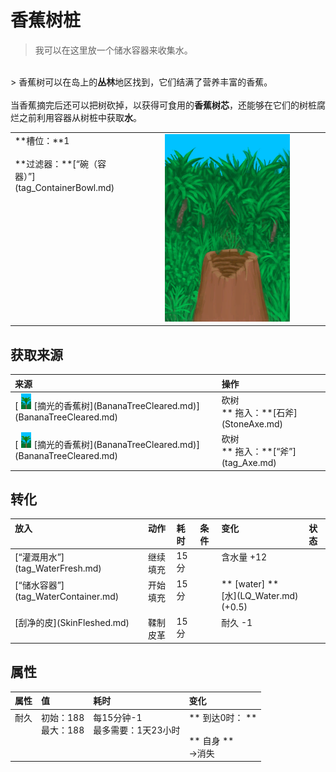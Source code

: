 # 香蕉树桩  
> 我可以在这里放一个储水容器来收集水。  
<br>  
> 香蕉树可以在岛上的<b>丛林</b>地区找到，它们结满了营养丰富的香蕉。<br><br>当香蕉摘完后还可以把树砍掉，以获得可食用的<b>香蕉树芯</b>，还能够在它们的树桩腐烂之前利用容器从树桩中获取<b>水</b>。  
  
<table class="table table-bordered"><tbody><tr ><td  style="width:80%;text-align:left;vertical-align:top;" >**槽位：**1<br><br>**过滤器：**[“碗（容器）”](tag_ContainerBowl.md)</td><td  style="width:20%;text-align:left;vertical-align:top;" ><div style="width:300px;display:inline-block;text-align:center"><img decoding="async" src="Sprite/BananaStump.png" href="a.md" style="max-width:300px;max-height:300px;"></div></td></tr></tbody></tbody></table>  
  
## 获取来源  
<table class="table table-bordered"><thead><tr ><th  style="text-align:left;vertical-align:top;" >来源</th><th  style="text-align:left;vertical-align:top;" >操作</th></tr></thead><tr ><td  style="text-align:left;vertical-align:top;" >[<div style="width:25px;display:inline-block;text-align:center"><img decoding="async" src="Sprite/BananaTreeCleared.png" href="a.md" style="max-width:25px;max-height:25px;"></div>[摘光的香蕉树](BananaTreeCleared.md)](BananaTreeCleared.md)</td><td  style="text-align:left;vertical-align:top;" >砍树<br>** 拖入：**[石斧](StoneAxe.md)</td></tr><tr ><td  style="text-align:left;vertical-align:top;" >[<div style="width:25px;display:inline-block;text-align:center"><img decoding="async" src="Sprite/BananaTreeCleared.png" href="a.md" style="max-width:25px;max-height:25px;"></div>[摘光的香蕉树](BananaTreeCleared.md)](BananaTreeCleared.md)</td><td  style="text-align:left;vertical-align:top;" >砍树<br>** 拖入：**[“斧”](tag_Axe.md)</td></tr></tbody></table>  
  
## 转化  
<table class="table table-bordered"><thead><tr ><th  style="text-align:left;vertical-align:top;" >放入</th><th  style="text-align:left;vertical-align:top;" >动作</th><th  style="text-align:left;vertical-align:top;" >耗时</th><th  style="text-align:left;vertical-align:top;" >条件</th><th  style="text-align:left;vertical-align:top;" >变化</th><th  style="text-align:left;vertical-align:top;" >状态</th></tr></thead><tr ><td  style="text-align:left;vertical-align:top;" >[“灌溉用水”](tag_WaterFresh.md)</td><td  style="text-align:left;vertical-align:top;" >继续填充</td><td  style="text-align:left;vertical-align:top;" >15分</td><td  style="text-align:left;vertical-align:top;" ></td><td  style="text-align:left;vertical-align:top;" >含水量  +12</td><td  style="text-align:left;vertical-align:top;" ></td></tr><tr ><td  style="text-align:left;vertical-align:top;" >[“储水容器”](tag_WaterContainer.md)</td><td  style="text-align:left;vertical-align:top;" >开始填充</td><td  style="text-align:left;vertical-align:top;" >15分</td><td  style="text-align:left;vertical-align:top;" ></td><td  style="text-align:left;vertical-align:top;" >** [water]  **<br>[水](LQ_Water.md)(+0.5)<br></td><td  style="text-align:left;vertical-align:top;" ></td></tr><tr ><td  style="text-align:left;vertical-align:top;" >[刮净的皮](SkinFleshed.md)</td><td  style="text-align:left;vertical-align:top;" >鞣制皮革</td><td  style="text-align:left;vertical-align:top;" >15分</td><td  style="text-align:left;vertical-align:top;" ></td><td  style="text-align:left;vertical-align:top;" >耐久  -1</td><td  style="text-align:left;vertical-align:top;" ></td></tr></tbody></table>  
  
## 属性   
<table class="table table-bordered"><thead><tr ><th  style="text-align:left;vertical-align:top;" >属性</th><th  style="text-align:left;vertical-align:top;" >值</th><th  style="text-align:left;vertical-align:top;" >耗时</th><th  style="text-align:left;vertical-align:top;" >变化</th></tr></thead><tr ><td  style="text-align:left;vertical-align:top;" >耐久</td><td  style="text-align:left;vertical-align:top;" >初始：188<br>最大：188</td><td  style="text-align:left;vertical-align:top;" >每15分钟-1<br>最多需要：1天23小时</td><td  style="text-align:left;vertical-align:top;" >** 到达0时： **<br><br>** 自身 **<br>→消失</td></tr></tbody></table>  
  


<script>document.title="香蕉树桩 - 卡牌生存百科 Card Survival Wiki";</script>